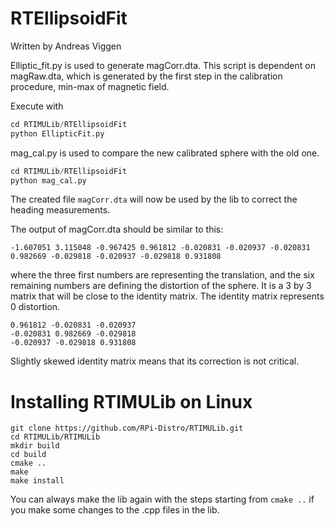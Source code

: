 # RTEllipsoidFit

Written by Andreas Viggen

Elliptic_fit.py is used to generate magCorr.dta. This script is dependent on magRaw.dta, which is generated by the first step in the calibration procedure, min-max of magnetic field.

Execute with

```python
cd RTIMULib/RTEllipsoidFit
python EllipticFit.py
```

mag_cal.py is used to compare the new calibrated sphere with the old one.

```python
cd RTIMULib/RTEllipsoidFit
python mag_cal.py
```

The created file `magCorr.dta` will now be used by the lib to correct the heading measurements.

The output of magCorr.dta should be similar to this:
```
-1.607051 3.115048 -0.967425 0.961812 -0.020831 -0.020937 -0.020831 0.982669 -0.029818 -0.020937 -0.029818 0.931808
```
where the three first numbers are representing the translation, and the six remaining numbers are defining the distortion of the sphere. It is a 3 by 3 matrix that will be close to the identity matrix. The identity matrix represents 0 distortion.
```
0.961812 -0.020831 -0.020937
-0.020831 0.982669 -0.029818
-0.020937 -0.029818 0.931808
```
Slightly skewed identity matrix means that its correction is not critical.

# Installing RTIMULib on Linux

```
git clone https://github.com/RPi-Distro/RTIMULib.git
cd RTIMULib/RTIMULib
mkdir build
cd build
cmake ..
make
make install
```
You can always make the lib again with the steps starting from `cmake ..` if you make some changes to the .cpp files in the lib.
